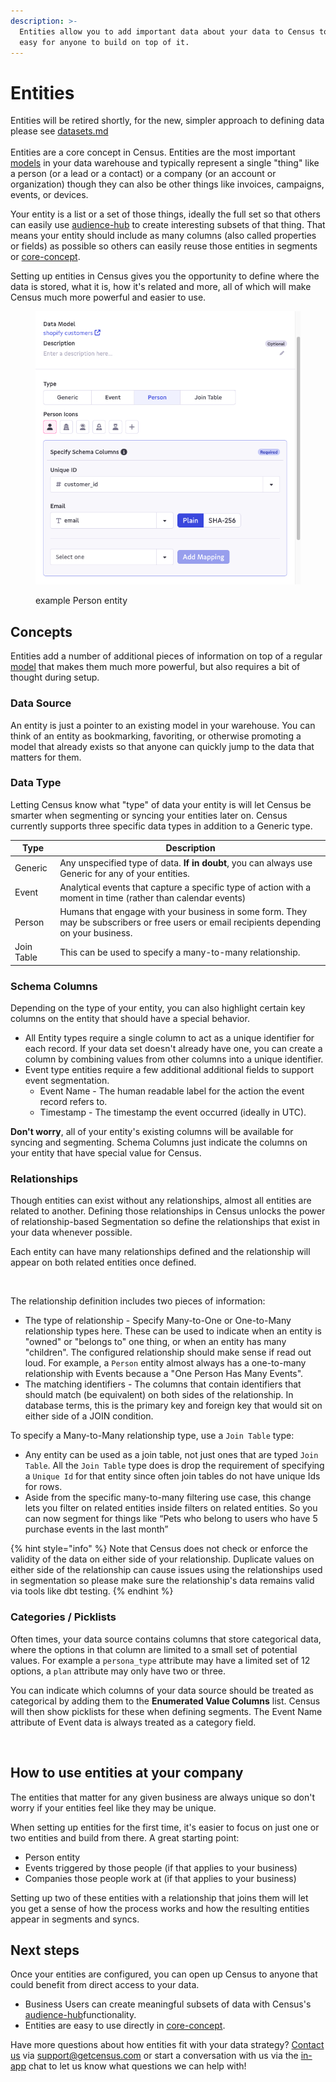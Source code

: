 ```yaml
---
description: >-
  Entities allow you to add important data about your data to Census to make it
  easy for anyone to build on top of it.
---
```


# Entities

Entities will be retired shortly, for the new, simpler approach to defining data please see [datasets.md](datasets.md "mention")\
\
Entities are a core concept in Census. Entities are the most important [models](models/ "mention") in your data warehouse and typically represent a single "thing" like a person (or a lead or a contact) or a company (or an account or organization) though they can also be other things like invoices, campaigns, events, or devices.

Your entity is a list or a set of those things, ideally the full set so that others can easily use [audience-hub](../audience-hub/ "mention") to create interesting subsets of that thing. That means your entity should include as many columns (also called properties or fields) as possible so others can easily reuse those entities in segments or [core-concept](../core-concept/ "mention").

Setting up entities in Census gives you the opportunity to define where the data is stored, what it is, how it's related and more, all of which will make Census much more powerful and easier to use.

<figure><img src="../../.gitbook/assets/Screenshot 2023-12-21 at 14.03.03.png" alt=""><figcaption><p>example Person entity</p></figcaption></figure>

## Concepts

Entities add a number of additional pieces of information on top of a regular [model](models/) that makes them much more powerful, but also requires a bit of thought during setup.

### Data Source

An entity is just a pointer to an existing model in your warehouse. You can think of an entity as bookmarking, favoriting, or otherwise promoting a model that already exists so that anyone can quickly jump to the data that matters for them.

### Data Type

Letting Census know what "type" of data your entity is will let Census be smarter when segmenting or syncing your entities later on. Census currently supports three specific data types in addition to a Generic type.

| Type       | Description                                                                                                                               |
| ---------- | ----------------------------------------------------------------------------------------------------------------------------------------- |
| Generic    | Any unspecified type of data. **If in doubt**, you can always use Generic for any of your entities.                                       |
| Event      | Analytical events that capture a specific type of action with a moment in time (rather than calendar events)                              |
| Person     | Humans that engage with your business in some form. They may be subscribers or free users or email recipients depending on your business. |
| Join Table | This can be used to specify a many-to-many relationship.                                                                                  |

### Schema Columns

Depending on the type of your entity, you can also highlight certain key columns on the entity that should have a special behavior.

* All Entity types require a single column to act as a unique identifier for each record. If your data set doesn't already have one, you can create a column by combining values from other columns into a unique identifier.
* Event type entities require a few additional additional fields to support event segmentation.
  * Event Name - The human readable label for the action the event record refers to.
  * Timestamp - The timestamp the event occurred (ideally in UTC).

**Don't worry**, all of your entity's existing columns will be available for syncing and segmenting. Schema Columns just indicate the columns on your entity that have special value for Census.

### Relationships

Though entities can exist without any relationships, almost all entities are related to another. Defining those relationships in Census unlocks the power of relationship-based Segmentation so define the relationships that exist in your data whenever possible.

Each entity can have many relationships defined and the relationship will appear on both related entities once defined.

<figure><img src="../../.gitbook/assets/screely-1670199092950.png" alt=""><figcaption></figcaption></figure>

The relationship definition includes two pieces of information:

* The type of relationship - Specify Many-to-One or One-to-Many relationship types here. These can be used to indicate when an entity is "owned" or "belongs to" one thing, or when an entity has many "children". The configured relationship should make sense if read out loud. For example, a `Person` entity almost always has a one-to-many relationship with Events because a "One Person Has Many Events".
* The matching identifiers - The columns that contain identifiers that should match (be equivalent) on both sides of the relationship. In database terms, this is the primary key and foreign key that would sit on either side of a JOIN condition.

To specify a Many-to-Many relationship type, use a `Join Table` type:

* Any entity can be used as a join table, not just ones that are typed `Join Table`. All the `Join Table` type does is drop the requirement of specifying a `Unique Id` for that entity since often join tables do not have unique Ids for rows.
* Aside from the specific many-to-many filtering use case, this change lets you filter on related entities inside filters on related entities. So you can now segment for things like “Pets who belong to users who have 5 purchase events in the last month”

{% hint style="info" %}
Note that Census does not check or enforce the validity of the data on either side of your relationship. Duplicate values on either side of the relationship can cause issues using the relationships used in segmentation so please make sure the relationship's data remains valid via tools like dbt testing.
{% endhint %}



### Categories / Picklists

Often times, your data source contains columns that store categorical data, where the options in that column are limited to a small set of potential values. For example a `persona_type` attribute may have a limited set of 12 options, a `plan` attribute may only have two or three.&#x20;

You can indicate which columns of your data source should be treated as categorical by adding them to the **Enumerated Value Columns** list. Census will then show picklists for these when defining segments. The Event Name attribute of Event data is always treated as a category field.

<figure><img src="../../.gitbook/assets/Category Columns.png" alt=""><figcaption></figcaption></figure>



## How to use entities at your company

The entities that matter for any given business are always unique so don't worry if your entities feel like they may be unique.

When setting up entities for the first time, it's easier to focus on just one or two entities and build from there. A great starting point:

* Person entity
* Events triggered by those people (if that applies to your business)
* Companies those people work at (if that applies to your business)

Setting up two of these entities with a relationship that joins them will let you get a sense of how the process works and how the resulting entities appear in segments and syncs.

## Next steps

Once your entities are configured, you can open up Census to anyone that could benefit from direct access to your data.

* Business Users can create meaningful subsets of data with Census's [audience-hub](../audience-hub/ "mention")functionality.
* Entities are easy to use directly in [core-concept](../core-concept/ "mention").

Have more questions about how entities fit with your data strategy? [Contact us](mailto:support@getcensus.com) via support@getcensus.com or start a conversation with us via the [in-app](https://app.getcensus.com) chat to let us know what questions we can help with!
